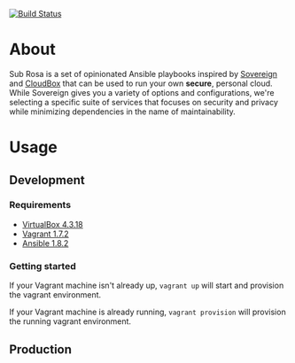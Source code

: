[![Build Status](https://travis-ci.org/getsubrosa/subrosa.svg)](https://travis-ci.org/getsubrosa/subrosa)

# About

Sub Rosa is a set of opinionated Ansible playbooks inspired by
[Sovereign](https://github.com/al3x/sovereign) and [CloudBox](https://github.com/pjan/the-ansibles/blob/master/docs/cloudbox.md)
that can be used to run your own **secure**, personal cloud.  While Sovereign
gives you a variety of options and configurations, we're selecting a specific
suite of services that focuses on security and privacy while minimizing
dependencies in the name of maintainability.

# Usage

## Development

### Requirements

* [VirtualBox 4.3.18](http://download.virtualbox.org/virtualbox/4.3.18/)
* [Vagrant 1.7.2](http://www.vagrantup.com/download-archive/v1.7.2.html)
* [Ansible 1.8.2](http://releases.ansible.com/ansible/)

### Getting started

If your Vagrant machine isn't already up, `vagrant up` will start and provision
the vagrant environment.

If your Vagrant machine is already running, `vagrant provision` will provision
the running vagrant environment.

## Production
